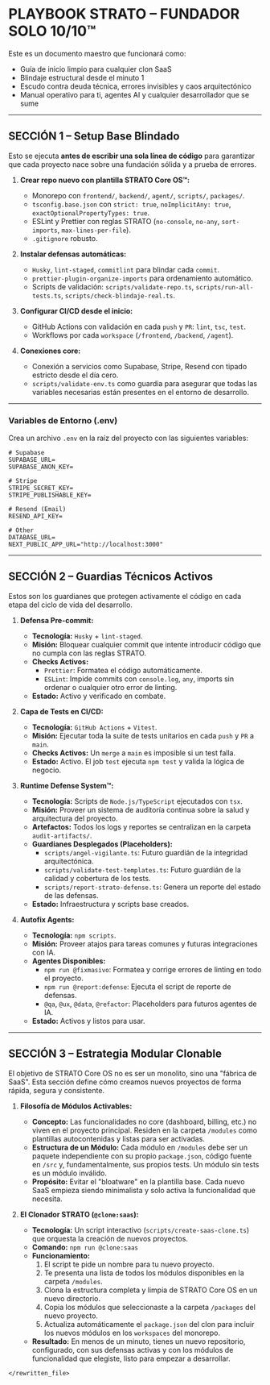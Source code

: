 # **PLAYBOOK STRATO – FUNDADOR SOLO 10/10™**

Este es un documento maestro que funcionará como:

- Guía de inicio limpio para cualquier clon SaaS
- Blindaje estructural desde el minuto 1
- Escudo contra deuda técnica, errores invisibles y caos arquitectónico
- Manual operativo para ti, agentes AI y cualquier desarrollador que se sume

---

## **SECCIÓN 1 – Setup Base Blindado**

Esto se ejecuta **antes de escribir una sola línea de código** para garantizar que cada proyecto nace sobre una fundación sólida y a prueba de errores.

1.  **Crear repo nuevo con plantilla STRATO Core OS™:**
    - Monorepo con `frontend/`, `backend/`, `agent/`, `scripts/`, `packages/`.
    - `tsconfig.base.json` con `strict: true`, `noImplicitAny: true`, `exactOptionalPropertyTypes: true`.
    - ESLint y Prettier con reglas STRATO (`no-console`, `no-any`, `sort-imports`, `max-lines-per-file`).
    - `.gitignore` robusto.

2.  **Instalar defensas automáticas:**
    - `Husky`, `lint-staged`, `commitlint` para blindar cada `commit`.
    - `prettier-plugin-organize-imports` para ordenamiento automático.
    - Scripts de validación: `scripts/validate-repo.ts`, `scripts/run-all-tests.ts`, `scripts/check-blindaje-real.ts`.

3.  **Configurar CI/CD desde el inicio:**
    - GitHub Actions con validación en cada `push` y `PR`: `lint`, `tsc`, `test`.
    - Workflows por cada `workspace` (`/frontend`, `/backend`, `/agent`).

4.  **Conexiones core:**
    - Conexión a servicios como Supabase, Stripe, Resend con tipado estricto desde el día cero.
    - `scripts/validate-env.ts` como guardia para asegurar que todas las variables necesarias están presentes en el entorno de desarrollo.

---
### **Variables de Entorno (.env)**

Crea un archivo `.env` en la raíz del proyecto con las siguientes variables:

```
# Supabase
SUPABASE_URL=
SUPABASE_ANON_KEY=

# Stripe
STRIPE_SECRET_KEY=
STRIPE_PUBLISHABLE_KEY=

# Resend (Email)
RESEND_API_KEY=

# Other
DATABASE_URL=
NEXT_PUBLIC_APP_URL="http://localhost:3000"
```

---

## **SECCIÓN 2 – Guardias Técnicos Activos**

Estos son los guardianes que protegen activamente el código en cada etapa del ciclo de vida del desarrollo.

1.  **Defensa Pre-commit:**
    - **Tecnología:** `Husky` + `lint-staged`.
    - **Misión:** Bloquear cualquier commit que intente introducir código que no cumpla con las reglas STRATO.
    - **Checks Activos:**
        - `Prettier`: Formatea el código automáticamente.
        - `ESLint`: Impide commits con `console.log`, `any`, imports sin ordenar o cualquier otro error de linting.
    - **Estado:** Activo y verificado en combate.

2.  **Capa de Tests en CI/CD:**
    - **Tecnología:** `GitHub Actions` + `Vitest`.
    - **Misión:** Ejecutar toda la suite de tests unitarios en cada `push` y `PR` a `main`.
    - **Checks Activos:** Un `merge` a `main` es imposible si un test falla.
    - **Estado:** Activo. El job `test` ejecuta `npm test` y valida la lógica de negocio.

3.  **Runtime Defense System™:**
    - **Tecnología:** Scripts de `Node.js/TypeScript` ejecutados con `tsx`.
    - **Misión:** Proveer un sistema de auditoría continua sobre la salud y arquitectura del proyecto.
    - **Artefactos:** Todos los logs y reportes se centralizan en la carpeta `audit-artifacts/`.
    - **Guardianes Desplegados (Placeholders):**
        - `scripts/angel-vigilante.ts`: Futuro guardián de la integridad arquitectónica.
        - `scripts/validate-test-templates.ts`: Futuro guardián de la calidad y cobertura de los tests.
        - `scripts/report-strato-defense.ts`: Genera un reporte del estado de las defensas.
    - **Estado:** Infraestructura y scripts base creados.

4.  **Autofix Agents:**
    - **Tecnología:** `npm scripts`.
    - **Misión:** Proveer atajos para tareas comunes y futuras integraciones con IA.
    - **Agentes Disponibles:**
        - `npm run @fixmasivo`: Formatea y corrige errores de linting en todo el proyecto.
        - `npm run @report:defense`: Ejecuta el script de reporte de defensas.
        - `@qa`, `@ux`, `@data`, `@refactor`: Placeholders para futuros agentes de IA.
    - **Estado:** Activos y listos para usar.

---

## **SECCIÓN 3 – Estrategia Modular Clonable**

El objetivo de STRATO Core OS no es ser un monolito, sino una "fábrica de SaaS". Esta sección define cómo creamos nuevos proyectos de forma rápida, segura y consistente.

1.  **Filosofía de Módulos Activables:**
    - **Concepto:** Las funcionalidades no core (dashboard, billing, etc.) no viven en el proyecto principal. Residen en la carpeta `/modules` como plantillas autocontenidas y listas para ser activadas.
    - **Estructura de un Módulo:** Cada módulo en `/modules` debe ser un paquete independiente con su propio `package.json`, código fuente en `/src` y, fundamentalmente, sus propios tests. Un módulo sin tests es un módulo inválido.
    - **Propósito:** Evitar el "bloatware" en la plantilla base. Cada nuevo SaaS empieza siendo minimalista y solo activa la funcionalidad que necesita.

2.  **El Clonador STRATO (`@clone:saas`):**
    - **Tecnología:** Un script interactivo (`scripts/create-saas-clone.ts`) que orquesta la creación de nuevos proyectos.
    - **Comando:** `npm run @clone:saas`
    - **Funcionamiento:**
        1.  El script te pide un nombre para tu nuevo proyecto.
        2.  Te presenta una lista de todos los módulos disponibles en la carpeta `/modules`.
        3.  Clona la estructura completa y limpia de STRATO Core OS en un nuevo directorio.
        4.  Copia los módulos que seleccionaste a la carpeta `/packages` del nuevo proyecto.
        5.  Actualiza automáticamente el `package.json` del clon para incluir los nuevos módulos en los `workspaces` del monorepo.
    - **Resultado:** En menos de un minuto, tienes un nuevo repositorio, configurado, con sus defensas activas y con los módulos de funcionalidad que elegiste, listo para empezar a desarrollar.
``` 
</rewritten_file>